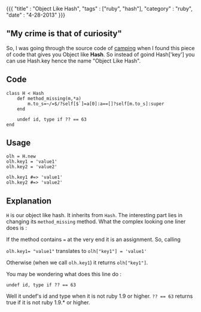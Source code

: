 {{{
	"title" : "Object Like Hash",
	"tags" : ["ruby", "hash"],
	"category" : "ruby",
	"date" : "4-28-2013"
}}}


"My crime is that of curiosity"
---------------------------------

So, I was going through the source code of [camping](https://github.com/camping/camping) when I found this piece of code that gives you Object like __Hash__. So instead of goind Hash['key'] you can use Hash.key hence the name "Object Like Hash".

Code
------
	class H < Hash
		def method_missing(m,*a)
  			m.to_s=~/=$/?self[$`]=a[0]:a==[]?self[m.to_s]:super
  		end

  		undef id, type if ?? == 63
  	end

Usage
--------

<!--more-->
	olh = H.new
	olh.key1 = 'value1'
	olh.key2 = 'value2'
	
	olh.key1 #=> 'value1'
	olh.key2 #=> 'value2'

Explanation
--------------

`H` is our object like hash. It inherits from `Hash`. The interesting part lies in changing its `method_missing` method. What the complex looking one liner does is :

If the method contains `=` at the very end it is an assignment. So, calling 

`olh.key1= "value1"`
 translates to `olh["key1"] = 'value1'`

 Otherwise (when we call `olh.key1`) it returns `olh["key1"]`.

 You may be wondering what does this line do :

	undef id, type if ?? == 63

 Well it undef's id and type when it is not ruby 1.9 or higher.  `?? == 63` returns true if it is not ruby 1.9.* or higher.